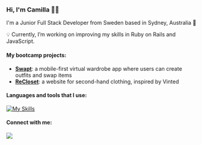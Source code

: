 ### Hi, I'm Camilla :woman_technologist:

I'm a Junior Full Stack Developer from Sweden based in Sydney, Australia :kangaroo:

💡 Currently, I’m working on improving my skills in Ruby on Rails and JavaScript.

#### My bootcamp projects:

- <a href="https://github.com/serena-mellor/swapt">**Swapt**</a>: a mobile-first virtual wardrobe app where users can create outfits and swap items
- <a href="https://github.com/serena-mellor/recloset">**ReCloset**</a>: a website for second-hand clothing, inspired by Vinted

#### Languages and tools that I use:
[![My Skills](https://skillicons.dev/icons?i=js,html,css,ruby,rails,bootstrap,git,heroku,figma)](https://skillicons.dev)

#### Connect with me:
<a href="https://www.linkedin.com/in/camilla-ligovic/">
  <img src="https://skillicons.dev/icons?i=linkedin" />
</a>

<!--
**camligo/camligo** is a ✨ _special_ ✨ repository because its `README.md` (this file) appears on your GitHub profile.
